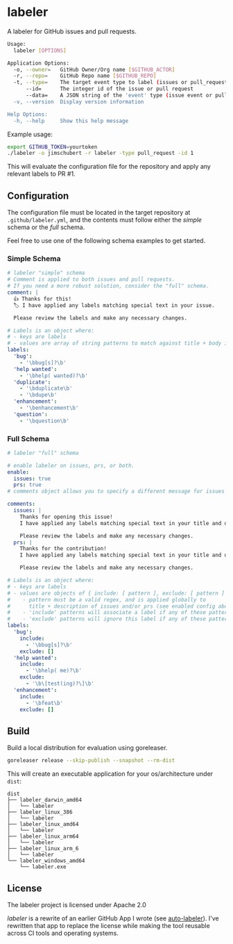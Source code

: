 # labeler

A labeler for GitHub issues and pull requests.

```bash
Usage:
  labeler [OPTIONS]

Application Options:
  -o, --owner=   GitHub Owner/Org name [$GITHUB_ACTOR]
  -r, --repo=    GitHub Repo name [$GITHUB_REPO]
  -t, --type=    The target event type to label (issues or pull_request) [$GITHUB_EVENT_NAME]
      --id=      The integer id of the issue or pull request
      --data=    A JSON string of the 'event' type (issue event or pull request event)'
  -v, --version  Display version information

Help Options:
  -h, --help     Show this help message
```

Example usage:
```bash
export GITHUB_TOKEN=yourtoken
./labeler -o jimschubert -r labeler -type pull_request -id 1
```

This will evaluate the configuration file for the repository and apply any relevant labels to PR #1.

## Configuration

The configuration file must be located in the target repository at `.github/labeler.yml`, and the contents must follow either the *simple* schema or the *full* schema.

Feel free to use one of the following schema examples to get started. 

### Simple Schema

```yaml
# labeler "simple" schema
# Comment is applied to both issues and pull requests.
# If you need a more robust solution, consider the "full" schema.
comment: |
  👍 Thanks for this!
  🏷 I have applied any labels matching special text in your issue.

  Please review the labels and make any necessary changes.

# Labels is an object where:
# - keys are labels
# - values are array of string patterns to match against title + body in issues/prs
labels:
  'bug':
    - '\bbug[s]?\b'
  'help wanted':
    - '\bhelp( wanted)?\b'
  'duplicate':
    - '\bduplicate\b'
    - '\bdupe\b'
  'enhancement':
    - '\benhancement\b'
  'question':
    - '\bquestion\b'
```

### Full Schema

```yaml
# labeler "full" schema

# enable labeler on issues, prs, or both.
enable:
  issues: true
  prs: true
# comments object allows you to specify a different message for issues and prs

comments:
  issues: |
    Thanks for opening this issue!
    I have applied any labels matching special text in your title and description.

    Please review the labels and make any necessary changes.
  prs: |
    Thanks for the contribution!
    I have applied any labels matching special text in your title and description.

    Please review the labels and make any necessary changes.

# Labels is an object where:
# - keys are labels
# - values are objects of { include: [ pattern ], exclude: [ pattern ] }
#    - pattern must be a valid regex, and is applied globally to
#      title + description of issues and/or prs (see enabled config above)
#    - 'include' patterns will associate a label if any of these patterns match
#    - 'exclude' patterns will ignore this label if any of these patterns match
labels:
  'bug':
    include:
      - '\bbug[s]?\b'
    exclude: []
  'help wanted':
    include:
      - '\bhelp( me)?\b'
    exclude:
      - '\b\[test(ing)?\]\b'
  'enhancement':
    include:
      - '\bfeat\b'
    exclude: []

```

## Build

Build a local distribution for evaluation using goreleaser.

```bash
goreleaser release --skip-publish --snapshot --rm-dist
```

This will create an executable application for your os/architecture under `dist`:

```
dist
├── labeler_darwin_amd64
│   └── labeler
├── labeler_linux_386
│   └── labeler
├── labeler_linux_amd64
│   └── labeler
├── labeler_linux_arm64
│   └── labeler
├── labeler_linux_arm_6
│   └── labeler
└── labeler_windows_amd64
    └── labeler.exe
```

## License

The labeler project is licensed under Apache 2.0

*labeler* is a rewrite of an earlier GitHub App I wrote (see [auto-labeler](https://github.com/jimschubert/auto-labeler)). I've rewritten that app to replace the license while making the tool reusable across CI tools and operating systems.
